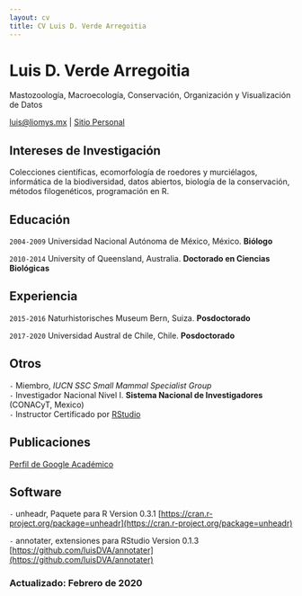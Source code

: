 ```yaml
---
layout: cv
title: CV Luis D. Verde Arregoitia
---
```

# Luis D. Verde Arregoitia
Mastozoología, Macroecología, Conservación, Organización y Visualización de Datos
<div id="webaddress">
<a href="mailto:luis@liomys.mx">luis@liomys.mx</a>
| <a href="https://www.liomys.mx">Sitio Personal</a></div>

## Intereses de Investigación

Colecciones científicas, ecomorfología de roedores y murciélagos, informática de la biodiversidad, datos abiertos, biología de la conservación, métodos filogenéticos, programación en R.
## Educación

`2004-2009`
Universidad Nacional Autónoma de México, México. __Biólogo__

`2010-2014`
University of Queensland, Australia. __Doctorado en Ciencias Biológicas__
## Experiencia
`2015-2016`
Naturhistorisches Museum Bern, Suiza. __Posdoctorado__

`2017-2020`
Universidad Austral de Chile, Chile. __Posdoctorado__
## Otros
`-`
Miembro, *IUCN SSC Small Mammal Specialist Group*   
`-`
Investigador Nacional Nivel I. __Sistema Nacional de Investigadores__ (CONACyT, Mexico)  
`-`
Instructor Certificado por [RStudio](https://education.rstudio.com/trainers/people/verde_arregoitia+luis/)  
## Publicaciones
[Perfil de Google Académico](https://scholar.google.com/citations?user=Ii0dP6kAAAAJ&hl=en)
## Software
` - `
unheadr, Paquete para R Version 0.3.1 [https://cran.r-project.org/package=unheadr](https://cran.r-project.org/package=unheadr)  

` - `
annotater, extensiones para RStudio Version 0.1.3 [https://github.com/luisDVA/annotater](https://github.com/luisDVA/annotater) 
  

### Actualizado: Febrero de 2020
